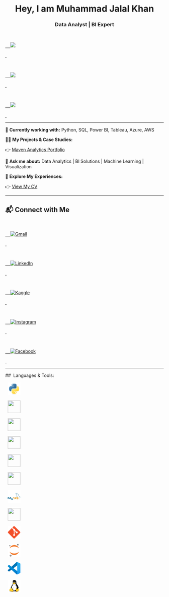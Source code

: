 <h1 align="center">Hey, I am Muhammad Jalal Khan</h1>

<h3 align="center">Data Analyst | BI Expert</h3>



<p align="center">

  <a href="https://www.linkedin.com/in/mjalalkhan/">

    <img src="https://img.shields.io/badge/LinkedIn-Profile-blue?logo=linkedin" />

  </a>

  <a href="https://mavenanalytics.io/profile/98217380-00f1-70b8-bb79-ce8c2b065fcf">

    <img src="https://img.shields.io/badge/Portfolio-Website-green?logo=google-chrome" />

  </a>

  <a href="mailto:m.jalalkhanktk@gmail.com">

    <img src="https://img.shields.io/badge/Gmail-Email-red?logo=gmail" />

  </a>

</p>



---



🌱 **Currently working with:** Python, SQL, Power BI, Tableau, Azure, AWS



👨‍💻 **My Projects & Case Studies:**  

👉 [Maven Analytics Portfolio](https://mavenanalytics.io/profile/98217380-00f1-70b8-bb79-ce8c2b065fcf)



💬 **Ask me about:** Data Analytics | BI Solutions | Machine Learning | Visualization



📄 **Explore My Experiences:**  

👉 [View My CV](https://drive.google.com/file/d/1VEqJGt1017UOM5EaU7tWmKzbZWlSmyLo/view?usp=sharing)



---



## 📬 Connect with Me



<p align="center">

  <a href="mailto:m.jalalkhanktk@gmail.com" target="_blank">

    <img src="https://img.icons8.com/color/48/000000/gmail--v1.png" alt="Gmail" width="40" height="40"/>

  </a>

  <a href="https://www.linkedin.com/in/mjalalkhan/" target="_blank">

    <img src="https://img.icons8.com/color/48/000000/linkedin.png" alt="LinkedIn" width="40" height="40"/>

  </a>

  <a href="https://www.kaggle.com/muhammadjalalkhanktk" target="_blank">

    <img src="https://upload.wikimedia.org/wikipedia/commons/7/7c/Kaggle_logo.png" alt="Kaggle" width="60" height="40"/>

  </a>

  <a href="https://www.instagram.com/jalalkhan134?igsh=cHY4bGN5c3Fkdmdx" target="_blank">

    <img src="https://img.icons8.com/color/48/000000/instagram-new--v1.png" alt="Instagram" width="40" height="40"/>

  </a>

  <a href="https://www.facebook.com/jalal.khan.khattak.956143" target="_blank">

    <img src="https://img.icons8.com/color/48/000000/facebook-new.png" alt="Facebook" width="40" height="40"/>

  </a>

</p>



---



##  Languages & Tools:



<p align="center">

  <a href="https://www.python.org/" target="_blank"><img src="https://raw.githubusercontent.com/devicons/devicon/master/icons/python/python-original.svg" width="40" height="40"/></a>

  <a href="https://powerbi.microsoft.com/" target="_blank"><img src="https://www.vectorlogo.zone/logos/microsoft_powerbi/microsoft_powerbi-icon.svg" width="40" height="40"/></a>

  <a href="https://public.tableau.com/" target="_blank"><img src="https://cdn.worldvectorlogo.com/logos/tableau-software.svg" width="40" height="40"/></a>

  <a href="https://azure.microsoft.com/" target="_blank"><img src="https://www.vectorlogo.zone/logos/microsoft_azure/microsoft_azure-icon.svg" width="40" height="40"/></a>

  <a href="https://aws.amazon.com/" target="_blank"><img src="https://www.vectorlogo.zone/logos/amazon_aws/amazon_aws-icon.svg" width="40" height="40"/></a>

  <a href="https://www.microsoft.com/en-us/sql-server" target="_blank"><img src="https://www.svgrepo.com/show/303229/microsoft-sql-server-logo.svg" width="40" height="40"/></a>

  <a href="https://www.mysql.com/" target="_blank"><img src="https://raw.githubusercontent.com/devicons/devicon/master/icons/mysql/mysql-original-wordmark.svg" width="40" height="40"/></a>

  <a href="https://www.r-project.org/" target="_blank"><img src="https://www.vectorlogo.zone/logos/r-project/r-project-icon.svg" width="40" height="40"/></a>

  <a href="https://git-scm.com/" target="_blank"><img src="https://raw.githubusercontent.com/devicons/devicon/master/icons/git/git-original.svg" width="40" height="40"/></a>

  <a href="https://jupyter.org/" target="_blank"><img src="https://raw.githubusercontent.com/devicons/devicon/master/icons/jupyter/jupyter-original.svg" width="40" height="40"/></a>

  <a href="https://code.visualstudio.com/" target="_blank"><img src="https://raw.githubusercontent.com/devicons/devicon/master/icons/vscode/vscode-original.svg" width="40" height="40"/></a>

  <a href="https://www.linux.org/" target="_blank"><img src="https://raw.githubusercontent.com/devicons/devicon/master/icons/linux/linux-original.svg" width="40" height="40"/></a>

</p>
